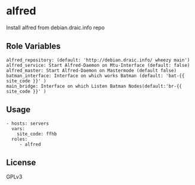 alfred
=========================

Install alfred from debian.draic.info repo


Role Variables
-------------------------

    alfred_repository: (default: 'http://debian.draic.info/ wheezy main')
    alfred_service: Start Alfred-Daemon on Mtu-Interface (default: false)
    alfred_master: Start Alfred-Daemon on Mastermode (default false)
    batman_interface: Interface on which works Batman (default: 'bat-{{ site_code }}' )
    main_bridge: Interface on which Listen Batman Nodes(default:'br-{{ site_code }}' )


Usage
-------------------------

    - hosts: servers
      vars:
        site_code: ffhb
      roles:
         - alfred

License
-------------------------

GPLv3

